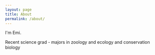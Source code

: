 ```yaml
---
layout: page
title: About
permalink: /about/
---
```


I'm Emi.

Recent science grad - majors in zoology and ecology and conservation biology


[jekyll-organization]: https://github.com/jekyll

